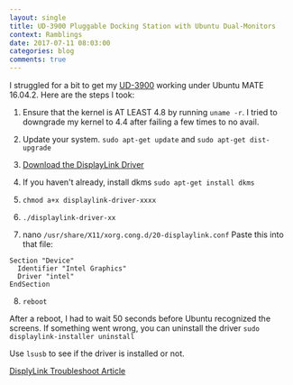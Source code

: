 ```yaml
---
layout: single
title: UD-3900 Pluggable Docking Station with Ubuntu Dual-Monitors
context: Ramblings
date: 2017-07-11 08:03:00
categories: blog
comments: true
---
```


I struggled for a bit to get my [UD-3900](plugable.com/products/ud-3900/) working under Ubuntu MATE 16.04.2. Here are the steps I took:

1) Ensure that the kernel is AT LEAST 4.8 by running `uname -r`. I tried to downgrade my kernel to 4.4 after failing a few times to no avail.

2) Update your system. `sudo apt-get update` and `sudo apt-get dist-upgrade`

3) [Download the DisplayLink Driver](http://www.displaylink.com/downloads/ubuntu)

4) If you haven't already, install dkms `sudo apt-get install dkms`

5) `chmod a+x displaylink-driver-xxxx` 

6) `./displaylink-driver-xx`

7) nano `/usr/share/X11/xorg.cong.d/20-displaylink.conf`
   Paste this into that file:
```
Section "Device" 
  Identifier "Intel Graphics"
  Driver "intel"
EndSection
```

8) `reboot`

After a reboot, I had to wait 50 seconds before Ubuntu recognized the screens. If something went wrong, you can uninstall the driver `sudo displaylink-installer uninstall`

Use `lsusb` to see if the driver is installed or not. 

[DisplyLink Troubleshoot Article](http://support.displaylink.com/knowledgebase/articles/1181623-displaylink-ubuntu-driver-after-recent-x-upgrades)



